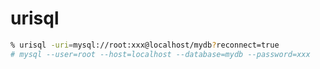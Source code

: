 urisql
=======

```sh
% urisql -uri=mysql://root:xxx@localhost/mydb?reconnect=true
# mysql --user=root --host=localhost --database=mydb --password=xxx
```
